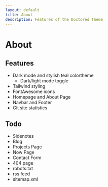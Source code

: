 ```yaml
---
layout: default
title: About
description: Features of the Doctored Theme
---
```


# About

## Features

- Dark mode and stylish teal colortheme
  - Dark/light mode toggle
- Tailwind styling
- FontAwesome icons
- Homepage and About Page
- Navbar and Footer
- Git site statistics

## Todo

- Sidenotes
- Blog
- Projects Page
- Now Page
- Contact Form
- 404 page
- robots.txt
- rss feed
- sitemap.xml